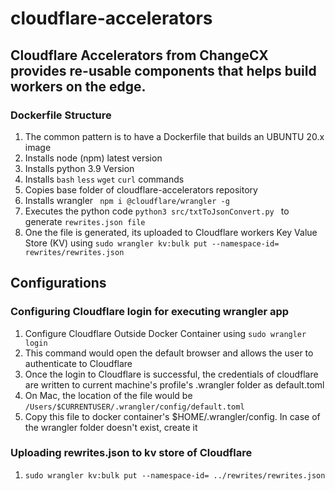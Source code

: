 # cloudflare-accelerators
## Cloudflare Accelerators from ChangeCX provides re-usable components that helps build workers on the edge. 
### Dockerfile Structure 
<ol> 
<li>The common pattern is to have a Dockerfile that builds an UBUNTU 20.x image </li>
<li> Installs node (npm) latest version </li>
<li> Installs python 3.9 Version </li>
<li> Installs <code>bash</code> <code>less</code> <code>wget</code> <code>curl</code> commands </li>
<li> Copies base folder of cloudflare-accelerators repository </li>
<li> Installs wrangler <code> npm i @cloudflare/wrangler -g </code> </li>
<li> Executes the python code <code>python3 src/txtToJsonConvert.py </code> to generate <code>rewrites.json file</code> </li>
<li> One the file is generated, its uploaded to Cloudflare workers Key Value Store (KV) using <code>sudo wrangler kv:bulk put --namespace-id=<NAME_SPACE_ID_OF_KV_STORE> rewrites/rewrites.json </code> </li>
</ol>

## Configurations
### Configuring Cloudflare login for executing wrangler app

<ol>
<li> Configure Cloudflare Outside Docker Container using <code>sudo wrangler login</code> </li>
<li> This command would open the default browser and allows the user to authenticate to Cloudflare</li>
<li> Once the login to Cloudflare is successful, the credentials of cloudflare are written to current machine's profile's .wrangler folder as default.toml</li>
<li> On Mac, the location of the file would be <code>/Users/$CURRENTUSER/.wrangler/config/default.toml</code> </li>
<li> Copy this file to docker container's $HOME/.wrangler/config. In case of the wrangler folder doesn't exist, create it </li>
</ol>

### Uploading rewrites.json to kv store of Cloudflare 
<ol>
<li> <code>sudo wrangler kv:bulk put --namespace-id=<NAME_SPACE_ID_OF_KV_STORE> ../rewrites/rewrites.json </code> </li> 
</ol>
